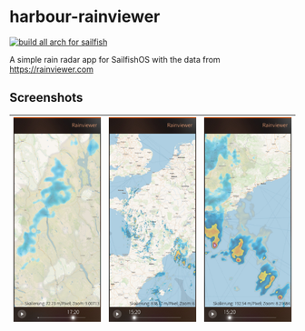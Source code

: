 # harbour-rainviewer

[![build all arch for sailfish](https://github.com/cnlpete/harbour-rainviewer/actions/workflows/main.yml/badge.svg)](https://github.com/cnlpete/harbour-rainviewer/actions/workflows/main.yml)

A simple rain radar app for SailfishOS with the data from https://rainviewer.com

## Screenshots

| ![screenshot 1](screenshots/photo_5303021482609338239_w.jpg) | ![screenshot 2](screenshots/photo_5303021482609338244_w.jpg) | ![screenshot 3](screenshots/photo_5303021482609338240_w.jpg) |
|     :---:      |     :---:      |     :---:      |


